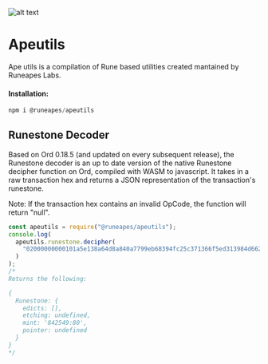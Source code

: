 ![alt text](https://i.ibb.co/6WLVrYX/apeutils-banner-1.png)

# Apeutils

Ape utils is a compilation of Rune based utilities created mantained by Runeapes Labs.


#### Installation: 
```js
npm i @runeapes/apeutils
```
## Runestone Decoder

Based on Ord 0.18.5 (and updated on every subsequent release), the Runestone decoder is an up to date version of the native Runestone decipher function on Ord, compiled with WASM to javascript. It takes in a raw transaction hex and returns a JSON representation of the transaction's runestone.

Note: If the transaction hex contains an invalid OpCode, the function will return "null".

```js
const apeutils = require("@runeapes/apeutils");
console.log(
  apeutils.runestone.decipher(
    "02000000000101a5e138a64d8a840a7799eb68394fc25c371366f5ed313984d6626b79c494254a0100000000fdffffff020000000000000000096a5d0614b5b6331450faa4000000000000160014c79022e5d704092f05cce060529744363da32b500247304402202ac067004fc3a8bd9b3a7a58373e2059b5aae2f62d6dfcbb4c77ba284319a23502200f977cbcb08c4456ded4282ff84fe93162c63c35633ef46b43839f8199cf123601210301cd61deef4b704902a697dad6ee116ee701ce9b27a11fc920036a2abc0fa52100000000"
  )
);
/*
Returns the following:

{
  Runestone: {
    edicts: [],
    etching: undefined,
    mint: '842549:80',
    pointer: undefined
  }
}
*/
```
